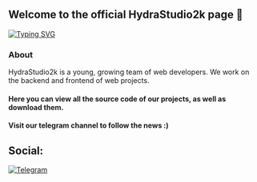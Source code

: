 ## Welcome to the official HydraStudio2k page 👋

[![Typing SVG](https://readme-typing-svg.herokuapp.com?font=Fira+Code&pause=1000&color=F7F7F7&width=435&lines=HydraStudio2k)](https://git.io/typing-svg)

### About
HydraStudio2k is a young, growing team of web developers. We work on the backend and frontend of web projects.

#### Here you can view all the source code of our projects, as well as download them.
#### Visit our telegram channel to follow the news :)

## Social:

[![Telegram](https://img.shields.io/badge/Telegram-2CA5E0?style=for-the-badge&logo=telegram&logoColor=white)](https://t.me/HydraStudio2k)
